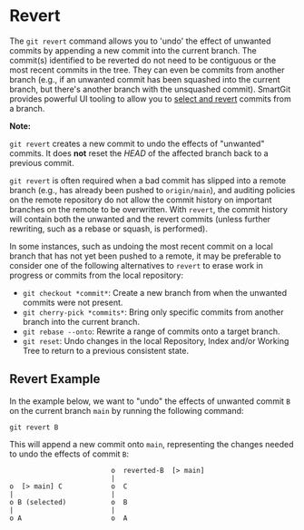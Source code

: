 # Revert

The `git revert` command allows you to 'undo' the effect of unwanted commits by appending a new commit into the current branch.
The commit(s) identified to be reverted do not need to be contiguous or the most recent commits in the tree.
They can even be commits from another branch (e.g., if an unwanted commit has been squashed into the current branch, but there's another branch with the unsquashed commit).
SmartGit provides powerful UI tooling to allow you to [select and revert](../GUI/Branch/Revert.md) commits from a branch.

**Note:**

`git revert` creates a new commit to undo the effects of "unwanted" commits.
It does **not** reset the *HEAD* of the affected branch back to a previous commit.

`git revert` is often required when a bad commit has slipped into a remote branch (e.g., has already been pushed to `origin/main`), and auditing policies on the remote repository do not allow the commit history on important branches on the remote to be overwritten.
With `revert`, the commit history will contain both the unwanted and the revert commits (unless further rewriting, such as a rebase or squash, is performed).

In some instances, such as undoing the most recent commit on a local branch that has not yet been pushed to a remote, it may be preferable to consider one of the following alternatives to `revert` to erase work in progress or commits from the local repository:

- `git checkout *commit*`: Create a new branch from when the unwanted commits were not present.
- `git cherry-pick *commits*`: Bring only specific commits from another branch into the current branch.
- `git rebase --onto`: Rewrite a range of commits onto a target branch.
- `git reset`: Undo changes in the local Repository, Index and/or Working Tree to return to a previous consistent state.

## Revert Example

In the example below, we want to "undo" the effects of unwanted commit `B` on the current branch `main` by running the following command:

`git revert B`

This will append a new commit onto `main`, representing the changes needed to undo the effects of commit `B`:

``` text
                         o  reverted-B  [> main]
                         |
o  [> main] C            o  C
|                        |
o B (selected)           o  B
|                        |
o A                      o  A
```
